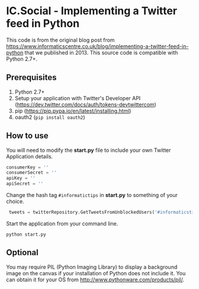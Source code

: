 # IC.Social - Implementing a Twitter feed in Python
This code is from the original blog post from https://www.informaticscentre.co.uk/blog/implementing-a-twitter-feed-in-python that we published in 2013. This source code is compatible with Python 2.7+.

## Prerequisites 
1. Python 2.7+
2. Setup your application with Twitter's Developer API (https://dev.twitter.com/docs/auth/tokens-devtwittercom)
3. pip (https://pip.pypa.io/en/latest/installing.html)
4. oauth2 (```pip install oauth2```)

## How to use
You will need to modify the **start.py** file to include your own Twitter Application details. 
```python
consumerKey = ''
consumerSecret = ''
apiKey = ''
apiSecret = ''
```
Change the hash tag ```#informatictips``` in **start.py** to something of your choice.
```python
 tweets = twitterRepository.GetTweetsFromUnblockedUsers('#informaticstips', 20)
```

Start the application from your command line.
```
python start.py
```

## Optional
You may require PIL (Python Imaging Library) to display a background image on the canvas if your installation of Python does not include it. You can obtain it for your OS from http://www.pythonware.com/products/pil/.
